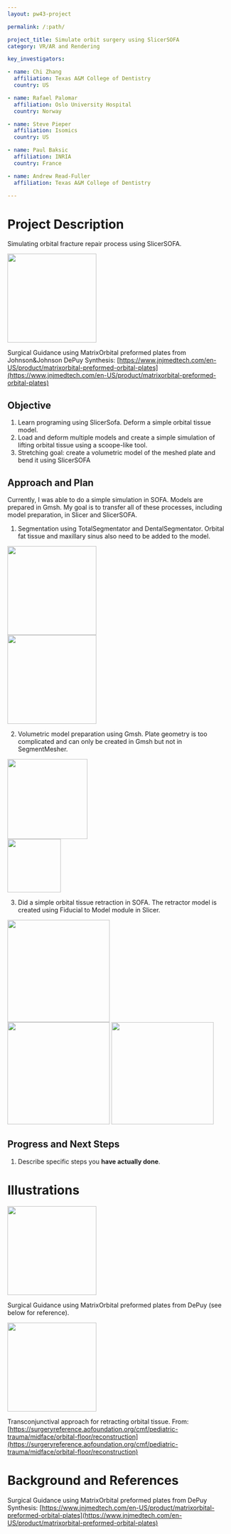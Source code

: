 ```yaml
---
layout: pw43-project

permalink: /:path/

project_title: Simulate orbit surgery using SlicerSOFA
category: VR/AR and Rendering

key_investigators:

- name: Chi Zhang
  affiliation: Texas A&M College of Dentistry
  country: US

- name: Rafael Palomar
  affiliation: Oslo University Hospital
  country: Norway

- name: Steve Pieper
  affiliation: Isomics
  country: US

- name: Paul Baksic
  affiliation: INRIA
  country: France

- name: Andrew Read-Fuller
  affiliation: Texas A&M College of Dentistry

---
```


# Project Description

<!-- Add a short paragraph describing the project. -->


Simulating orbital fracture repair process using SlicerSOFA.

<p>
<img src="https://github.com/user-attachments/assets/5c46f298-f059-4c4c-8114-4f21906f9dd2" width="200"/></p>

Surgical Guidance using MatrixOrbital preformed plates from Johnson&Johnson DePuy Synthesis: [https://www.jnjmedtech.com/en-US/product/matrixorbital-preformed-orbital-plates](https://www.jnjmedtech.com/en-US/product/matrixorbital-preformed-orbital-plates)



## Objective

<!-- Describe here WHAT you would like to achieve (what you will have as end result). -->


1. Learn programing using SlicerSofa. Deform a simple orbital tissue model.
2. Load and deform multiple models and create a simple simulation of lifting orbital tissue using a scoope-like tool.
3. Stretching goal: create a volumetric model of the meshed plate and bend it using SlicerSOFA



## Approach and Plan

<!-- Describe here HOW you would like to achieve the objectives stated above. -->

Currently, I was able to do a simple simulation in SOFA. Models are prepared in Gmsh. My goal is to transfer all of these processes, including model preparation, in Slicer and SlicerSOFA.
1. Segmentation using TotalSegmentator and DentalSegmentator. Orbital fat tissue and maxillary sinus also need to be added to the model.

<p>
<img src="https://github.com/user-attachments/assets/8cf719a4-304b-4ac8-a010-23bd5f6b91b8" width="200"/><br>
<img src="https://github.com/user-attachments/assets/90be9429-97d6-451e-b9c7-5f9a85c7d32c" width="200"/>
</p>

2. Volumetric model preparation using Gmsh. Plate geometry is too complicated and can only be created in Gmsh but not in SegmentMesher. 

<p>
<img src="https://github.com/user-attachments/assets/334e7775-2bdf-437e-862e-06465ebb1f42" width="180"/><br>
<img src="https://github.com/user-attachments/assets/c950c1df-d0be-4a2d-a1e6-c9d80ed9c50f" width="120"/>
</p>

3. Did a simple orbital tissue retraction in SOFA. The retractor model is created using Fiducial to Model module in Slicer.

<p>
<img src="https://github.com/user-attachments/assets/15d09c71-796f-4a31-9087-afc68fade26d" width="230"/><br>
<img src="https://github.com/user-attachments/assets/f8ca83fe-7308-4d63-8e35-405ba2aa5f25" width="230"/>
<img src="https://github.com/user-attachments/assets/096e04fa-53be-4f08-b786-4e4b5ffcc7bf" width="230"/>
</p>



## Progress and Next Steps

<!-- Update this section as you make progress, describing of what you have ACTUALLY DONE.
     If there are specific steps that you could not complete then you can describe them here, too. -->


1. Describe specific steps you **have actually done**.




# Illustrations

<!-- Add pictures and links to videos that demonstrate what has been accomplished. -->

<img src="https://github.com/user-attachments/assets/5c46f298-f059-4c4c-8114-4f21906f9dd2" width="200"/>

Surgical Guidance using MatrixOrbital preformed plates from DePuy (see below for reference).


<img src="https://github.com/user-attachments/assets/66a054ca-7751-4fe7-8c82-94ab1da61509" width="200"/>

Transconjunctival approach for retracting orbital tissue. From: [https://surgeryreference.aofoundation.org/cmf/pediatric-trauma/midface/orbital-floor/reconstruction](https://surgeryreference.aofoundation.org/cmf/pediatric-trauma/midface/orbital-floor/reconstruction)




# Background and References

<!-- If you developed any software, include link to the source code repository.
     If possible, also add links to sample data, and to any relevant publications. -->


Surgical Guidance using MatrixOrbital preformed plates from DePuy Synthesis: [https://www.jnjmedtech.com/en-US/product/matrixorbital-preformed-orbital-plates](https://www.jnjmedtech.com/en-US/product/matrixorbital-preformed-orbital-plates)

